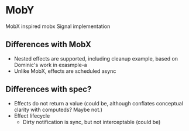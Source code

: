 
# MobY

MobX inspired mobx Signal implementation

## Differences with MobX

* Nested effects are supported, including cleanup example, based on Dominic's work in exasmple-a
* Unlike MobX, effects are scheduled async

## Differences with spec?

* Effects do not return a value (could be, although conflates conceptual clarity with computeds? Maybe not.)
* Effect lifecycle
    * Dirty notification is sync, but not interceptable (could be)
